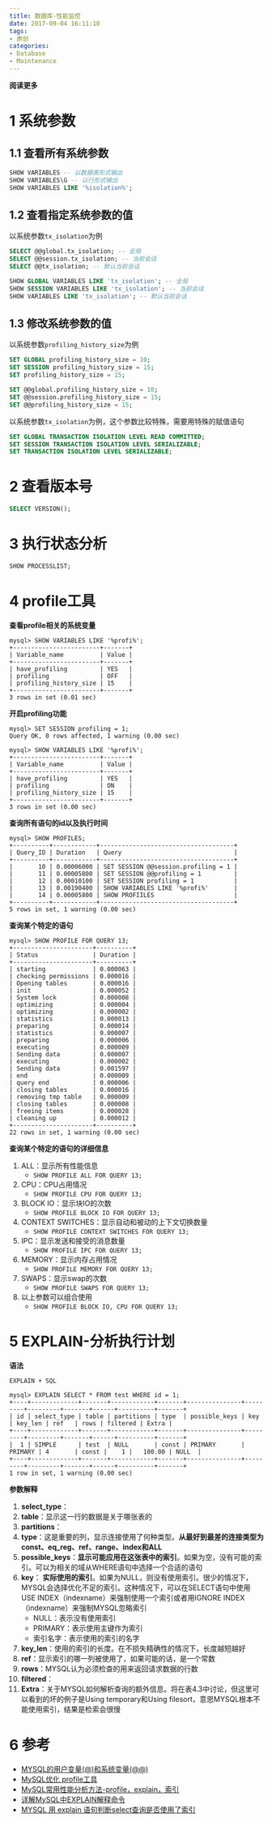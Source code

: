```yaml
---
title: 数据库-性能监控
date: 2017-09-04 16:11:10
tags: 
- 原创
categories: 
- Database
- Maintenance
---
```


**阅读更多**

<!--more-->

# 1 系统参数

## 1.1 查看所有系统参数

```sql
SHOW VARIABLES -- 以数据表形式输出
SHOW VARIABLES\G -- 以行形式输出
SHOW VARIABLES LIKE '%isolation%';
```

## 1.2 查看指定系统参数的值

以系统参数`tx_isolation`为例

```sql
SELECT @@global.tx_isolation; -- 全局
SELECT @@session.tx_isolation; -- 当前会话
SELECT @@tx_isolation; -- 默认当前会话

SHOW GLOBAL VARIABLES LIKE 'tx_isolation'; -- 全局
SHOW SESSION VARIABLES LIKE 'tx_isolation'; -- 当前会话
SHOW VARIABLES LIKE 'tx_isolation'; -- 默认当前会话
```

## 1.3 修改系统参数的值

以系统参数`profiling_history_size`为例

```sql
SET GLOBAL profiling_history_size = 10;
SET SESSION profiling_history_size = 15;
SET profiling_history_size = 15;

SET @@global.profiling_history_size = 10;
SET @@session.profiling_history_size = 15;
SET @@profiling_history_size = 15;
```

以系统参数`tx_isolation`为例，这个参数比较特殊，需要用特殊的赋值语句

```sql
SET GLOBAL TRANSACTION ISOLATION LEVEL READ COMMITTED;
SET SESSION TRANSACTION ISOLATION LEVEL SERIALIZABLE;
SET TRANSACTION ISOLATION LEVEL SERIALIZABLE;
```

# 2 查看版本号

```sql
SELECT VERSION();
```

# 3 执行状态分析

```sql
SHOW PROCESSLIST;
```

# 4 profile工具

**查看profile相关的系统变量**

```
mysql> SHOW VARIABLES LIKE '%profi%';
+------------------------+-------+
| Variable_name          | Value |
+------------------------+-------+
| have_profiling         | YES   |
| profiling              | OFF   |
| profiling_history_size | 15    |
+------------------------+-------+
3 rows in set (0.01 sec)
```

**开启profiling功能**
```
mysql> SET SESSION profiling = 1;
Query OK, 0 rows affected, 1 warning (0.00 sec)

mysql> SHOW VARIABLES LIKE '%profi%';
+------------------------+-------+
| Variable_name          | Value |
+------------------------+-------+
| have_profiling         | YES   |
| profiling              | ON    |
| profiling_history_size | 15    |
+------------------------+-------+
3 rows in set (0.00 sec)
```

**查询所有语句的id以及执行时间**
```
mysql> SHOW PROFILES;
+----------+------------+-------------------------------------+
| Query_ID | Duration   | Query                               |
+----------+------------+-------------------------------------+
|       10 | 0.00006000 | SET SESSION @@session.profiling = 1 |
|       11 | 0.00005800 | SET SESSION @@profiling = 1         |
|       12 | 0.00010100 | SET SESSION profiling = 1           |
|       13 | 0.00190400 | SHOW VARIABLES LIKE '%profi%'       |
|       14 | 0.00005800 | SHOW PROFIILES                      |
+----------+------------+-------------------------------------+
5 rows in set, 1 warning (0.00 sec)
```

**查询某个特定的语句**

```
mysql> SHOW PROFILE FOR QUERY 13;
+----------------------+----------+
| Status               | Duration |
+----------------------+----------+
| starting             | 0.000063 |
| checking permissions | 0.000016 |
| Opening tables       | 0.000016 |
| init                 | 0.000052 |
| System lock          | 0.000008 |
| optimizing           | 0.000004 |
| optimizing           | 0.000002 |
| statistics           | 0.000013 |
| preparing            | 0.000014 |
| statistics           | 0.000007 |
| preparing            | 0.000006 |
| executing            | 0.000009 |
| Sending data         | 0.000007 |
| executing            | 0.000002 |
| Sending data         | 0.001597 |
| end                  | 0.000009 |
| query end            | 0.000006 |
| closing tables       | 0.000016 |
| removing tmp table   | 0.000009 |
| closing tables       | 0.000008 |
| freeing items        | 0.000028 |
| cleaning up          | 0.000012 |
+----------------------+----------+
22 rows in set, 1 warning (0.00 sec)
```

**查询某个特定的语句的详细信息**

1. ALL：显示所有性能信息
    * `SHOW PROFILE ALL FOR QUERY 13;`
1. CPU：CPU占用情况
    * `SHOW PROFILE CPU FOR QUERY 13;`
1. BLOCK IO：显示块IO的次数
    * `SHOW PROFILE BLOCK IO FOR QUERY 13;`
1. CONTEXT SWITCHES：显示自动和被动的上下文切换数量
    * `SHOW PROFILE CONTEXT SWITCHES FOR QUERY 13;`
1. IPC：显示发送和接受的消息数量
    * `SHOW PROFILE IPC FOR QUERY 13;`
1. MEMORY：显示内存占用情况
    * `SHOW PROFILE MEMORY FOR QUERY 13;`
1. SWAPS：显示swap的次数
    * `SHOW PROFILE SWAPS FOR QUERY 13;`
1. 以上参数可以组合使用
    * `SHOW PROFILE BLOCK IO, CPU FOR QUERY 13;`

# 5 EXPLAIN-分析执行计划

**语法**
```
EXPLAIN + SQL

mysql> EXPLAIN SELECT * FROM test WHERE id = 1;
+----+-------------+-------+------------+-------+---------------+---------+---------+-------+------+----------+-------+
| id | select_type | table | partitions | type  | possible_keys | key     | key_len | ref   | rows | filtered | Extra |
+----+-------------+-------+------------+-------+---------------+---------+---------+-------+------+----------+-------+
|  1 | SIMPLE      | test  | NULL       | const | PRIMARY       | PRIMARY | 4       | const |    1 |   100.00 | NULL  |
+----+-------------+-------+------------+-------+---------------+---------+---------+-------+------+----------+-------+
1 row in set, 1 warning (0.00 sec)

```

**参数解释**

1. **select_type**：
1. **table**：显示这一行的数据是关于哪张表的
1. **partitions**：
1. **type**：这是重要的列，显示连接使用了何种类型。**从最好到最差的连接类型为const、eq_reg、ref、range、index和ALL**
1. **possible_keys**：**显示可能应用在这张表中的索引**。如果为空，没有可能的索引。可以为相关的域从WHERE语句中选择一个合适的语句
1. **key**： **实际使用的索引**。如果为NULL，则没有使用索引。很少的情况下，MYSQL会选择优化不足的索引。这种情况下，可以在SELECT语句中使用USE INDEX（indexname）来强制使用一个索引或者用IGNORE INDEX（indexname）来强制MYSQL忽略索引
    * NULL：表示没有使用索引
    * PRIMARY：表示使用主键作为索引
    * 索引名字：表示使用的索引的名字
1. **key_len**：使用的索引的长度。在不损失精确性的情况下，长度越短越好
1. **ref**：显示索引的哪一列被使用了，如果可能的话，是一个常数
1. **rows**：MYSQL认为必须检查的用来返回请求数据的行数
1. **filtered**：
1. **Extra**：关于MYSQL如何解析查询的额外信息。将在表4.3中讨论，但这里可以看到的坏的例子是Using temporary和Using filesort，意思MYSQL根本不能使用索引，结果是检索会很慢

# 6 参考

* [MYSQL的用户变量(@)和系统变量(@@)](http://www.cnblogs.com/awishfullyway/p/6485070.html)
* [MySQL优化 profile工具](https://jingyan.baidu.com/article/c35dbcb085eb688916fcbc01.html)
* [MySQL常用性能分析方法-profile，explain，索引](http://blog.csdn.net/21aspnet/article/details/52938346)
* [详解MySQL中EXPLAIN解释命令](http://database.51cto.com/art/200912/168453.htm)
* [MYSQL 用 explain 语句判断select查询是否使用了索引](http://blog.csdn.net/u014453898/article/details/55004193)
